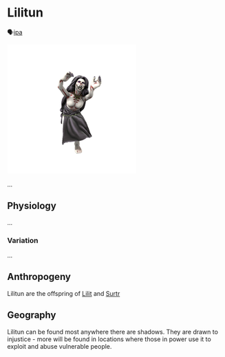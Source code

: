 # Lilitun
🗣[ipa]()

![](lilitun.png)

...

## Physiology
...

### Variation
...

## Anthropogeny
Lilitun are the offspring of [Lilit](../../Cosmology/Daemons/Malefices/Lilit.md) and [Surtr](../../Cosmology/Daemons/Malefices/Surtr.md)

## Geography
Lilitun can be found most anywhere there are shadows. They are drawn to injustice - more will be found in locations where those in power use it to exploit and abuse vulnerable people.
